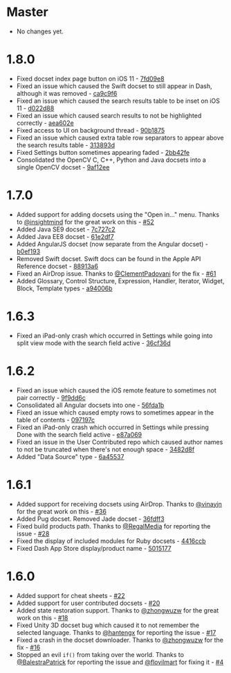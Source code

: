 # Master

* No changes yet.

# 1.8.0

* Fixed docset index page button on iOS 11 - [7fd09e8](https://github.com/Kapeli/Dash-iOS/commit/7fd09e8cae3b981aa75662ef3d19111a3ab2039a)
* Fixed an issue which caused the Swift docset to still appear in Dash, although it was removed - [ca9c9f6](https://github.com/Kapeli/Dash-iOS/commit/ca9c9f64daf9eac30c4dcc000f99240a424bb123)
* Fixed an issue which caused the search results table to be inset on iOS 11 - [d022d88](https://github.com/Kapeli/Dash-iOS/commit/d022d888e21a37e54a9960239689cac54bb7ef5b)
* Fixed an issue which caused search results to not be highlighted correctly - [aea602e](https://github.com/Kapeli/Dash-iOS/commit/aea602e9b5292c110f6cb934f892349a3290689d)
* Fixed access to UI on background thread - [90b1875](https://github.com/Kapeli/Dash-iOS/commit/90b1875f3728f5ca4485693ec8209cf8342cecfe)
* Fixed an issue which caused extra table row separators to appear above the search results table - [313893d](https://github.com/Kapeli/Dash-iOS/commit/313893ddeddb10b029d7bb2c324867a09a127946)
* Fixed Settings button sometimes appearing faded - [2bb42fe](https://github.com/Kapeli/Dash-iOS/commit/2bb42fe2ee51a3fabadb921100da6b0c7674efbc)
* Consolidated the OpenCV C, C++, Python and Java docsets into a single OpenCV docset - [9af12ee](https://github.com/Kapeli/Dash-iOS/commit/9af12ee33f4d60de14d4bbb0a0741be61296e2b0)

# 1.7.0

* Added support for adding docsets using the "Open in..." menu. Thanks to [@insightmind](https://github.com/insightmind) for the great work on this - [#52](https://github.com/Kapeli/Dash-iOS/pull/52)
* Added Java SE9 docset - [7c727c2](https://github.com/Kapeli/Dash-iOS/commit/7c727c2d30d41c0f37a4588510a804e4300b8c61)
* Added Java EE8 docset - [61e2df7](https://github.com/Kapeli/Dash-iOS/commit/61e2df74f955bcf22ff6611be1ff0f6e45f6024a)
* Added AngularJS docset (now separate from the Angular docset) - [b0ef193](https://github.com/Kapeli/Dash-iOS/commit/b0ef1936b71b026baa92e76371331be26c1f32dd)
* Removed Swift docset. Swift docs can be found in the Apple API Reference docset - [88913a6](https://github.com/Kapeli/Dash-iOS/commit/88913a6236c8c3c3874da63b300930496658637e)
* Fixed an AirDrop issue. Thanks to [@ClementPadovani](https://github.com/ClementPadovani) for the fix - [#61](https://github.com/Kapeli/Dash-iOS/pull/61)
* Added Glossary, Control Structure, Expression, Handler, Iterator, Widget, Block, Template types - [a94006b](https://github.com/Kapeli/Dash-iOS/commit/a94006bc39996c69d168f9c2d8f94b0e37c31ac6)

# 1.6.3

* Fixed an iPad-only crash which occurred in Settings while going into split view mode with the search field active - [36cf36d](https://github.com/Kapeli/Dash-iOS/commit/36cf36df40619ebfae903e39af4ea836e26fdc42)

# 1.6.2

* Fixed an issue which caused the iOS remote feature to sometimes not pair correctly - [9f9dd6c](https://github.com/Kapeli/Dash-iOS/commit/9f9dd6c8b5761b28899dcae01f828888ab9011d8)
* Consolidated all Angular docsets into one - [56fda1b](https://github.com/Kapeli/Dash-iOS/commit/56fda1b4fa94fa910e377004ba7988ecc5e389eb)
* Fixed an issue which caused empty rows to sometimes appear in the table of contents - [097197c](https://github.com/Kapeli/Dash-iOS/commit/097197c828db9e1b1524f46da41a0db92e7376cf)
* Fixed an iPad-only crash which occurred in Settings while pressing Done with the search field active - [e87a069](https://github.com/Kapeli/Dash-iOS/commit/e87a069b6a94f31d9fac91be9ac6ca4569bcf251)
* Fixed an issue in the User Contributed repo which caused author names to not be truncated when there's not enough space - [3482d8f](https://github.com/Kapeli/Dash-iOS/commit/3482d8f7cd0f6e19b1a42c80a69f09783565522a)
* Added "Data Source" type - [6a45537](https://github.com/Kapeli/Dash-iOS/commit/6a45537447319a68341c2b4686da3b4753828310)

# 1.6.1

* Added support for receiving docsets using AirDrop. Thanks to [@vinayjn](https://github.com/vinayjn) for the great work on this - [#36](https://github.com/Kapeli/Dash-iOS/pull/36)
* Added Pug docset. Removed Jade docset - [36fdff3](https://github.com/Kapeli/Dash-iOS/commit/36fdff3a2ac6d74bddb07ef8c430d46b19dd64d3)
* Fixed build products path. Thanks to [@RegalMedia](https://github.com/RegalMedia) for reporting the issue - [#28](https://github.com/Kapeli/Dash-iOS/issues/28)
* Fixed the display of included modules for Ruby docsets - [4416ccb](https://github.com/Kapeli/Dash-iOS/commit/4416ccbb7b78b0b4b0e72608f1ce5bd38a013b72)
* Fixed Dash App Store display/product name - [5015177](https://github.com/Kapeli/Dash-iOS/commit/5015177c23cefaea0688db95b462b33705e12952)

# 1.6.0

* Added support for cheat sheets - [#22](https://github.com/Kapeli/Dash-iOS/pull/22)
* Added support for user contributed docsets - [#20](https://github.com/Kapeli/Dash-iOS/pull/20)
* Added state restoration support. Thanks to [@zhongwuzw](https://github.com/zhongwuzw) for the great work on this - [#18](https://github.com/Kapeli/Dash-iOS/pull/18)
* Fixed Unity 3D docset bug which caused it to not remember the selected language. Thanks to [@hantengx](https://github.com/hantengx) for reporting the issue - [#17](https://github.com/Kapeli/Dash-iOS/issues/17)
* Fixed a crash in the docset downloader. Thanks to [@zhongwuzw](https://github.com/zhongwuzw) for the fix - [#16](https://github.com/Kapeli/Dash-iOS/pull/16)
* Stopped an evil `if()` from taking over the world. Thanks to [@BalestraPatrick](https://github.com/BalestraPatrick) for reporting the issue and [@flovilmart](https://github.com/flovilmart) for fixing it - [#4](https://github.com/Kapeli/Dash-iOS/pull/4)
